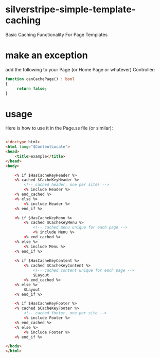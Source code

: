 # silverstripe-simple-template-caching
Basic Caching Functionality For Page Templates

# make an exception
add the following to your Page (or Home Page or whatever) Controller:

```php
function canCachePage() : bool
{
     return false;
}
```

# usage
Here is how to use it in the Page.ss file (or similar):
```html

<!doctype html>
<html lang="$ContentLocale">
<head>
    <title>example</title>
</head>
<body>

    <% if $HasCacheKeyHeader %>
    <% cached $CacheKeyHeader %>
        <!-- cached header, one per site! -->
        <% include Header %>
    <% end_cached %>
    <% else %>
        <% include Header %>
    <% end_if %>

    <% if $HasCacheKeyMenu %>
        <% cached $CacheKeyMenu %>
            <!-- cached menu unique for each page -->
            <% include Menu %>
        <% end_cached %>
    <% else %>
        <% include Menu %>
    <% end_if %>
        
    <% if $HasCacheKeyContent %>
        <% cached $CacheKeyContent %>
            <!-- cached content unique for each page -->
            $Layout
        <% end_cached %>
    <% else %>
        $Layout
    <% end_if %>

    <% if $HasCacheKeyFooter %>
    <% cached $CacheKeyFooter %>
        <!-- cached footer, one per site -->
        <% include Footer %>
    <% end_cached %>
    <% else %>
        <% include Footer %>
    <% end_if %>

</body>
</html>

```

